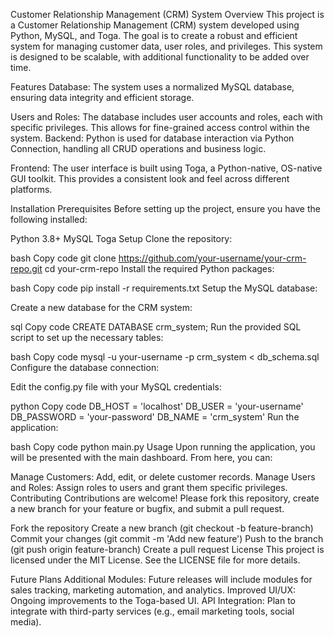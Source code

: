 Customer Relationship Management (CRM) System
Overview
This project is a Customer Relationship Management (CRM) system developed using Python, MySQL, and Toga. The goal is to create a robust and efficient system for managing customer data, user roles, and privileges. This system is designed to be scalable, with additional functionality to be added over time.

Features
Database: The system uses a normalized MySQL database, ensuring data integrity and efficient storage.

Users and Roles: The database includes user accounts and roles, each with specific privileges. This allows for fine-grained access control within the system.
Backend: Python is used for database interaction via Python Connection, handling all CRUD operations and business logic.

Frontend: The user interface is built using Toga, a Python-native, OS-native GUI toolkit. This provides a consistent look and feel across different platforms.

Installation
Prerequisites
Before setting up the project, ensure you have the following installed:

Python 3.8+
MySQL
Toga
Setup
Clone the repository:

bash
Copy code
git clone https://github.com/your-username/your-crm-repo.git
cd your-crm-repo
Install the required Python packages:

bash
Copy code
pip install -r requirements.txt
Setup the MySQL database:

Create a new database for the CRM system:

sql
Copy code
CREATE DATABASE crm_system;
Run the provided SQL script to set up the necessary tables:

bash
Copy code
mysql -u your-username -p crm_system < db_schema.sql
Configure the database connection:

Edit the config.py file with your MySQL credentials:

python
Copy code
DB_HOST = 'localhost'
DB_USER = 'your-username'
DB_PASSWORD = 'your-password'
DB_NAME = 'crm_system'
Run the application:

bash
Copy code
python main.py
Usage
Upon running the application, you will be presented with the main dashboard. From here, you can:

Manage Customers: Add, edit, or delete customer records.
Manage Users and Roles: Assign roles to users and grant them specific privileges.
Contributing
Contributions are welcome! Please fork this repository, create a new branch for your feature or bugfix, and submit a pull request.

Fork the repository
Create a new branch (git checkout -b feature-branch)
Commit your changes (git commit -m 'Add new feature')
Push to the branch (git push origin feature-branch)
Create a pull request
License
This project is licensed under the MIT License. See the LICENSE file for more details.

Future Plans
Additional Modules: Future releases will include modules for sales tracking, marketing automation, and analytics.
Improved UI/UX: Ongoing improvements to the Toga-based UI.
API Integration: Plan to integrate with third-party services (e.g., email marketing tools, social media).
